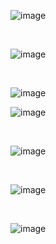 
![image](https://user-images.githubusercontent.com/114075332/230792756-08abccbe-1a41-43a3-b6f9-42e8e96c3ac7.png)

<br>

![image](https://user-images.githubusercontent.com/114075332/230792809-06de944b-9553-4ccb-aa87-97b49095bf87.png)

<br>

![image](https://user-images.githubusercontent.com/114075332/230792823-977e6af4-6350-4d4c-9680-188c38a89a1e.png)
<br>

![image](https://user-images.githubusercontent.com/114075332/230792858-282fb465-fc1f-4203-903a-8aea479192d8.png)


<br>

![image](https://user-images.githubusercontent.com/114075332/230792955-778cd829-0fac-43b6-9407-d046e2df8ae1.png)


<br>

![image](https://user-images.githubusercontent.com/114075332/230792971-1890ee5c-9383-4bff-b43b-e5a21d7c7d86.png)


<br>

![image](https://user-images.githubusercontent.com/114075332/230792998-15112a88-eb04-460b-b8a9-261b73e49aec.png)


<br>


<br>


<br>

<br>

<br>
